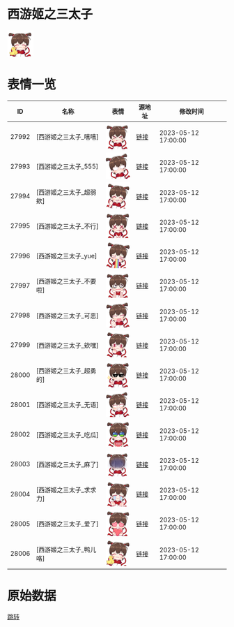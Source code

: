 # 西游姬之三太子

<img src="./cover.png" height="60" alt="cover" />

# 表情一览

|ID|名称|表情|源地址|修改时间|
|----|----|----|----|----|
|27992|[西游姬之三太子_嘻嘻]|<img src="./pic/027992_%5B西游姬之三太子_嘻嘻%5D.png" height="60" alt="嘻嘻"/>|[链接](https://i0.hdslb.com/bfs/garb/b245ded5ebc95ce8b542219c237d63b4d3ac1229.png)|2023-05-12 17:00:00|
|27993|[西游姬之三太子_555]|<img src="./pic/027993_%5B西游姬之三太子_555%5D.png" height="60" alt="555"/>|[链接](https://i0.hdslb.com/bfs/garb/82335ce79122d4ccfb75fcda3f08622559cdef7b.png)|2023-05-12 17:00:00|
|27994|[西游姬之三太子_超弱欸]|<img src="./pic/027994_%5B西游姬之三太子_超弱欸%5D.png" height="60" alt="超弱欸"/>|[链接](https://i0.hdslb.com/bfs/garb/3d7201a8aa11c728d2fbff931735e679109e9772.png)|2023-05-12 17:00:00|
|27995|[西游姬之三太子_不行]|<img src="./pic/027995_%5B西游姬之三太子_不行%5D.png" height="60" alt="不行"/>|[链接](https://i0.hdslb.com/bfs/garb/20fdef39fcdff0a28e9687ae0f0b397e6e19f5fa.png)|2023-05-12 17:00:00|
|27996|[西游姬之三太子_yue]|<img src="./pic/027996_%5B西游姬之三太子_yue%5D.png" height="60" alt="yue"/>|[链接](https://i0.hdslb.com/bfs/garb/380f704c5bbda07a1225dff79cad90f8d67d0e8d.png)|2023-05-12 17:00:00|
|27997|[西游姬之三太子_不要啦]|<img src="./pic/027997_%5B西游姬之三太子_不要啦%5D.png" height="60" alt="不要啦"/>|[链接](https://i0.hdslb.com/bfs/garb/0dec84faef6e85149d8c4416e4be5cf35142c1d5.png)|2023-05-12 17:00:00|
|27998|[西游姬之三太子_可恶]|<img src="./pic/027998_%5B西游姬之三太子_可恶%5D.png" height="60" alt="可恶"/>|[链接](https://i0.hdslb.com/bfs/garb/61e605cd785b5d25b73be40f4682ee241a600a07.png)|2023-05-12 17:00:00|
|27999|[西游姬之三太子_欸嘿]|<img src="./pic/027999_%5B西游姬之三太子_欸嘿%5D.png" height="60" alt="欸嘿"/>|[链接](https://i0.hdslb.com/bfs/garb/b5285788f988853c2d67e812638ad25b8020db65.png)|2023-05-12 17:00:00|
|28000|[西游姬之三太子_超勇的]|<img src="./pic/028000_%5B西游姬之三太子_超勇的%5D.png" height="60" alt="超勇的"/>|[链接](https://i0.hdslb.com/bfs/garb/9dc5b2da3ad6a4ad5d4d38568b10371efe001eb3.png)|2023-05-12 17:00:00|
|28001|[西游姬之三太子_无语]|<img src="./pic/028001_%5B西游姬之三太子_无语%5D.png" height="60" alt="无语"/>|[链接](https://i0.hdslb.com/bfs/garb/9d98324c451c6ca9db2fbd4946b767b005564b11.png)|2023-05-12 17:00:00|
|28002|[西游姬之三太子_吃瓜]|<img src="./pic/028002_%5B西游姬之三太子_吃瓜%5D.png" height="60" alt="吃瓜"/>|[链接](https://i0.hdslb.com/bfs/garb/ad5ec8d171a97c5db347387330eadacda2234947.png)|2023-05-12 17:00:00|
|28003|[西游姬之三太子_麻了]|<img src="./pic/028003_%5B西游姬之三太子_麻了%5D.png" height="60" alt="麻了"/>|[链接](https://i0.hdslb.com/bfs/garb/d8a186d417e2a932162664a127da84e5b3b27735.png)|2023-05-12 17:00:00|
|28004|[西游姬之三太子_求求力]|<img src="./pic/028004_%5B西游姬之三太子_求求力%5D.png" height="60" alt="求求力"/>|[链接](https://i0.hdslb.com/bfs/garb/e50488096fce5c50a85c5da32c167fbb5fffa681.png)|2023-05-12 17:00:00|
|28005|[西游姬之三太子_爱了]|<img src="./pic/028005_%5B西游姬之三太子_爱了%5D.png" height="60" alt="爱了"/>|[链接](https://i0.hdslb.com/bfs/garb/3618dc001cf0ef861bad5c5fc5e7c6c3bb330532.png)|2023-05-12 17:00:00|
|28006|[西游姬之三太子_鸭儿咯]|<img src="./pic/028006_%5B西游姬之三太子_鸭儿咯%5D.png" height="60" alt="鸭儿咯"/>|[链接](https://i0.hdslb.com/bfs/garb/7aeb25bccba7a2d933937d1986acead32a0c77a2.png)|2023-05-12 17:00:00|

# 原始数据

[跳转](./raw.json)

